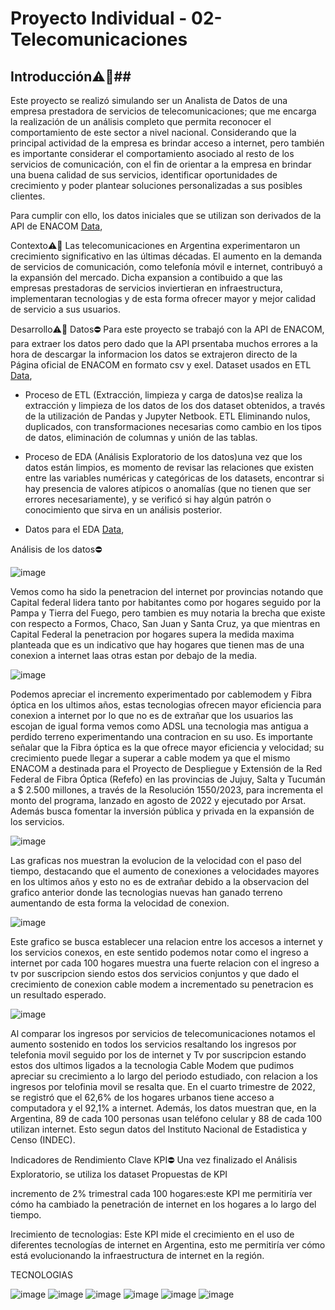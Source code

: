 # Proyecto Individual - 02-Telecomunicaciones #

## Introducción⚠️🚧##

Este proyecto se realizó simulando ser un Analista de Datos de una empresa prestadora de servicios de telecomunicaciones; que me encarga  la realización de un análisis completo que permita reconocer el comportamiento de este sector a nivel nacional. Considerando que la principal actividad de la empresa es brindar acceso a internet, pero también es importante considerar el comportamiento asociado al resto de los servicios de comunicación, con el fin de orientar a la empresa en brindar una buena calidad de sus servicios, identificar oportunidades de crecimiento y poder plantear soluciones personalizadas a sus posibles clientes.


Para cumplir con ello, los datos iniciales que se utilizan son derivados de la API de ENACOM  [Data](https://datosabiertos.enacom.gob.ar/dashboards/20000/acceso-a-internet/),  

Contexto⚠️🚧
Las telecomunicaciones en Argentina experimentaron un crecimiento significativo en las últimas décadas. El aumento en la demanda de servicios de comunicación, como telefonía móvil e internet, contribuyó a la expansión del mercado. Dicha expansion a contibuido a que las empresas prestadoras de servicios inviertieran en infraestructura, implementaran tecnologias y de esta forma ofrecer mayor y mejor calidad de servicio a sus usuarios.


Desarrollo⚠️🚧
Datos⛔
Para este proyecto se trabajó con la API de ENACOM, para extraer los datos pero dado que la API prsentaba muchos errores a la hora de descargar la informacion los datos se extrajeron directo de la Página oficial de ENACOM en formato csv y exel. Dataset usados en ETL  [Data](https://github.com/rafaelalvarez702/Telecomunicaciones/tree/main/Datos),  



- Proceso de ETL (Extracción, limpieza y carga de datos)se realiza la extracción y limpieza de los datos de los dos dataset obtenidos, a través de la utilización de Pandas y Jupyter Netbook. ETL Eliminando nulos, duplicados, con transformaciones necesarias como cambio en los tipos de datos, eliminación de columnas y unión de las tablas.

- Proceso de EDA (Análisis Exploratorio de los datos)una vez que los datos están limpios, es momento de revisar las relaciones que existen entre las variables numéricas y categóricas de los datasets, encontrar si hay presencia de valores atípicos o anomalías (que no tienen que ser errores necesariamente), y se verificó si hay algún patrón o conocimiento que sirva en un análisis posterior.
- Datos para el EDA [Data](https://github.com/rafaelalvarez702/Telecomunicaciones/tree/main/Datos_EDA),

Análisis de los datos⛔




![image](https://github.com/rafaelalvarez702/Telecomunicaciones/assets/104017553/2c81383e-f6bc-4688-8be2-5dece807f77f)

Vemos como ha sido la penetracion del internet por provincias notando que Capital federal lidera tanto por habitantes como por hogares seguido por la Pampa y Tierra del Fuego, pero tambien es muy notaria la brecha que existe con respecto a Formos, Chaco, San Juan y Santa Cruz, ya que mientras en Capital Federal la penetracion por hogares supera la medida maxima planteada que es un indicativo que hay hogares que tienen mas de una conexion a internet laas otras estan por debajo de la media. 


![image](https://github.com/rafaelalvarez702/Telecomunicaciones/assets/104017553/ce1b7e79-d704-46ed-abf0-895c58e5f80a)


Podemos apreciar el incremento experimentado por cablemodem y Fibra óptica en los ultimos años, estas tecnologias ofrecen mayor eficiencia para conexion a internet por lo que no es de extrañar que los usuarios las escojan de igual forma vemos como ADSL una tecnologia mas antigua a perdido terreno experimentando una contracion en su uso. Es importante señalar que la Fibra óptica es la que ofrece mayor eficiencia y velocidad; su crecimiento puede llegar a superar a cable modem ya que el mismo ENACOM a destinada para el Proyecto de Despliegue y Extensión de la Red Federal de Fibra Óptica (Refefo) en las provincias de Jujuy, Salta y Tucumán a $ 2.500 millones, a través de la Resolución 1550/2023, para incrementa el monto del programa, lanzado en agosto de 2022 y ejecutado por Arsat. Además busca fomentar la inversión pública y privada en la expansión de los servicios.



![image](https://github.com/rafaelalvarez702/Telecomunicaciones/assets/104017553/9e1545e1-8e5a-4e2b-a781-9c934eb68db0)


Las graficas nos muestran la evolucion de la velocidad con el paso del tiempo, destacando que el aumento de conexiones a velocidades mayores en los ultimos años y esto no es de extrañar debido a la observacion del grafico anterior donde las tecnologias nuevas han ganado terreno aumentando de esta forma la velocidad de conexion.

![image](https://github.com/rafaelalvarez702/Telecomunicaciones/assets/104017553/bc53deed-59c7-4eec-adc3-3862d53816f7)


Este grafico se busca establecer una relacion entre los accesos a internet y los servicios conexos, en este sentido podemos notar como el ingreso a internet por cada 100 hogares muestra una fuerte relacion con el ingreso a tv por suscripcion siendo estos dos servicios conjuntos y que dado el crecimiento de conexion cable modem a incrementado su penetracion es un resultado esperado.


![image](https://github.com/rafaelalvarez702/Telecomunicaciones/assets/104017553/03a07c96-4e05-42fb-a7b4-f9a7a0a7fbde)

Al comparar los ingresos por servicios de telecomunicaciones notamos el aumento sostenido en todos los servicios resaltando los ingresos por telefonia movil seguido por los de internet y Tv por suscripcion estando estos dos ultimos ligados a la tecnologia Cable Modem que pudimos apreciar su crecimiento a lo largo del periodo estudiado, con relacion a los ingresos por telofinia movil se resalta que. En el cuarto trimestre de 2022, se registró que el 62,6% de los hogares urbanos tiene acceso a computadora y el 92,1% a internet. Además, los datos muestran que, en la Argentina, 89 de cada 100 personas usan teléfono celular y 88 de cada 100 utilizan internet. Esto segun datos del Instituto Nacional de Estadistica y Censo (INDEC).

Indicadores de Rendimiento Clave KPI⛔
Una vez finalizado el Análisis Exploratorio, se utiliza los dataset 
Propuestas de KPI

incremento de 2% trimestral cada 100 hogares:este KPI me permitiría ver cómo ha cambiado la penetración de internet en los hogares a lo largo del tiempo.

Irecimiento de tecnologias: Este KPI mide el crecimiento en el uso de diferentes tecnologías de internet en Argentina, esto me permitiría ver cómo está evolucionando la infraestructura de internet en la región.



TECNOLOGIAS

![image](https://camo.githubusercontent.com/c55baa119025272015a13e035fdac21ae2544b47d9665dbb0b1a93c84ecb7290/68747470733a2f2f696d672e736869656c64732e696f2f62616467652f56697375616c5f53747564696f5f436f64652d677261793f7374796c653d666c6174266c6f676f3d76697375616c25323073747564696f253230636f6465266c6f676f436f6c6f723d7768697465) ![image](https://camo.githubusercontent.com/143df000a83ba7f1665291aa3fdd254e45dddc7cbf66d63de15812fdbde36058/68747470733a2f2f696d672e736869656c64732e696f2f62616467652f507974686f6e2d677261793f7374796c653d666c6174266c6f676f3d707974686f6e)  ![image](https://camo.githubusercontent.com/57993a245c1274cffe366ddfaef93531703703054eaa61537eaed81321108042/68747470733a2f2f696d672e736869656c64732e696f2f62616467652f2d50616e6461732d677261793f7374796c653d666c6174266c6f676f3d70616e646173)  ![image](https://camo.githubusercontent.com/eb5d415b3d9f118a1c9843eb049dfd1056338a73f111214ce9c58124ae57bbfa/68747470733a2f2f696d672e736869656c64732e696f2f62616467652f2d4d6174706c6f746c69622d677261793f7374796c653d666c6174266c6f676f3d6d6174706c6f746c6962)  ![image](https://camo.githubusercontent.com/9ae48c517d741418d94644ac5882fa685887e67e1615619923c3b8f5a76f992c/68747470733a2f2f696d672e736869656c64732e696f2f62616467652f2d536561626f726e2d677261793f7374796c653d666c6174266c6f676f3d736561626f726e)  ![image](https://camo.githubusercontent.com/f8f5b2906137b37b7b36acaefa95de0c12a137483a508fe319f3a30844dbf6fe/68747470733a2f2f696d672e736869656c64732e696f2f62616467652f506f77657242492d677261793f7374796c653d666c6174266c6f676f3d706f7765726269) 




















